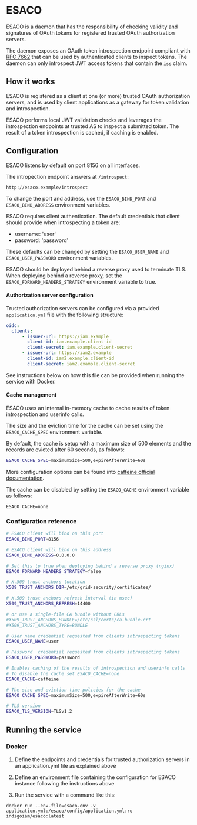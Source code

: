 # ESACO

ESACO is a daemon that has the responsibility of checking validity and
signatures of OAuth tokens for registered trusted OAuth authorization servers.

The daemon exposes an OAuth token introspection endpoint compliant with [RFC
7662][rfc7662] that can be used by authenticated clients to inspect tokens. The
daemon can only introspect JWT access tokens that contain the `iss` claim.

## How it works

ESACO is registered as a client at one (or more) trusted OAuth authorization
servers, and is used by client applications as a gateway for token validation
and introspection.

ESACO performs local JWT validation checks and leverages the introspection
endpoints at trusted AS to inspect a submitted token. The result of a token
introspection is cached, if caching is enabled.

## Configuration

ESACO listens by default on port 8156 on all interfaces.

The intropection endpoint answers at `/introspect`:

```
http://esaco.example/introspect
```

To change the port and address, use the `ESACO_BIND_PORT` and
`ESACO_BIND_ADDRESS` environment variables.

ESACO requires client authentication. The default credentials that client
should provide when introspecting a token are:

- username: 'user'
- password: 'password'

These defaults can be changed by setting the `ESACO_USER_NAME` and
`ESACO_USER_PASSWORD` environment variables. 

ESACO should be deployed behind a reverse proxy used to terminate TLS. When
deploying behind a reverse proxy, set the `ESACO_FORWARD_HEADERS_STRATEGY`
environment variable to true.

#### Authorization server configuration

Trusted authorization servers can be configured via a provided `application.yml`
file with the following structure:

```yaml
oidc:
  clients:
      - issuer-url: https://iam.example
        client-id: iam.example.client-id
        client-secret: iam.example.client-secret
      - issuer-url: https://iam2.example
        client-id: iam2.example.client-id
        client-secret: iam2.example.client-secret

```

See instructions below on how this file can be provided when running the
service with Docker.

#### Cache management

ESACO uses an internal in-memory cache to cache results of token
introspection and userinfo calls.

The size and the eviction time for the cache can be set using the
`ESACO_CACHE_SPEC` environment variable.

By default, the cache is setup with a maximum size of 500 elements and the
records are evicted after 60 seconds, as follows:

```bash
ESACO_CACHE_SPEC=maximumSize=500,expireAfterWrite=60s
```
More configuration options can be found into [caffeine official
documentation](https://github.com/ben-manes/caffeine/wiki).

The cache can be disabled by setting the `ESACO_CACHE` environment variable as
follows:

```
ESACO_CACHE=none
```

### Configuration reference

```bash
# ESACO client will bind on this port
ESACO_BIND_PORT=8156

# ESACO client will bind on this address
ESACO_BIND_ADDRESS=0.0.0.0

# Set this to true when deploying behind a reverse proxy (nginx)
ESACO_FORWARD_HEADERS_STRATEGY=false

# X.509 trust anchors location
X509_TRUST_ANCHORS_DIR=/etc/grid-security/certificates/

# X.509 trust anchors refresh interval (in msec)
X509_TRUST_ANCHORS_REFRESH=14400

# or use a single-file CA bundle without CRLs
#X509_TRUST_ANCHORS_BUNDLE=/etc/ssl/certs/ca-bundle.crt
#X509_TRUST_ANCHORS_TYPE=BUNDLE

# User name credential requested from clients introspecting tokens
ESACO_USER_NAME=user

# Password  credential requested from clients introspecting tokens
ESACO_USER_PASSWORD=password

# Enables caching of the results of introspection and userinfo calls
# To disable the cache set ESACO_CACHE=none
ESACO_CACHE=caffeine

# The size and eviction time policies for the cache
ESACO_CACHE_SPEC=maximumSize=500,expireAfterWrite=60s

# TLS version
ESACO_TLS_VERSION=TLSv1.2
```

## Running the service

### Docker

1. Define the endpoints and credentials for trusted authorization servers in
   an application.yml file as explained above

2. Define an environment file containing the configuration for ESACO
   instance following the instructions above

3. Run the service with a command like this:
  ```console
  docker run --env-file=esaco.env -v application.yml:/esaco/config/application.yml:ro indigoiam/esaco:latest
  ```

[rfc7662]: https://tools.ietf.org/html/rfc7662
